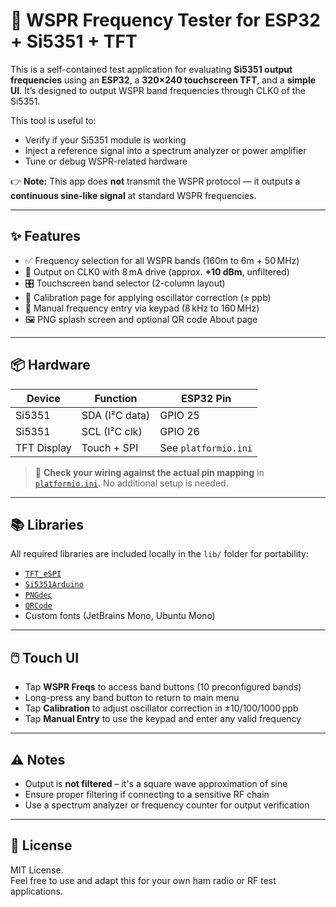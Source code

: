 # 📡 WSPR Frequency Tester for ESP32 + Si5351 + TFT

This is a self-contained test application for evaluating **Si5351 output frequencies** using an **ESP32**, a **320×240 touchscreen TFT**, and a **simple UI**. It’s designed to output WSPR band frequencies through CLK0 of the Si5351.

This tool is useful to:

- Verify if your Si5351 module is working
- Inject a reference signal into a spectrum analyzer or power amplifier
- Tune or debug WSPR-related hardware

👉 **Note:** This app does **not** transmit the WSPR protocol — it outputs a **continuous sine-like signal** at standard WSPR frequencies.

---

## ✨ Features

- ✅ Frequency selection for all WSPR bands (160m to 6m + 50 MHz)
- 📶 Output on CLK0 with 8 mA drive (approx. **+10 dBm**, unfiltered)
- 🎛️ Touchscreen band selector (2-column layout)
- 🔧 Calibration page for applying oscillator correction (± ppb)
- 🔢 Manual frequency entry via keypad (8 kHz to 160 MHz)
- 🖼️ PNG splash screen and optional QR code About page

---

## 📦 Hardware

| Device       | Function       | ESP32 Pin |
|--------------|----------------|-----------|
| Si5351       | SDA (I²C data) | GPIO 25   |
| Si5351       | SCL (I²C clk)  | GPIO 26   |
| TFT Display  | Touch + SPI    | See `platformio.ini` |

> 📌 **Check your wiring against the actual pin mapping** in [`platformio.ini`](./platformio.ini). No additional setup is needed.

---

## 📚 Libraries

All required libraries are included locally in the `lib/` folder for portability:

- [`TFT_eSPI`](https://github.com/Bodmer/TFT_eSPI)
- [`Si5351Arduino`](https://github.com/etherkit/Si5351Arduino)
- [`PNGdec`](https://github.com/bitbank2/PNGdec)
- [`QRCode`](https://github.com/ricmoo/QRCode)
- Custom fonts (JetBrains Mono, Ubuntu Mono)

---

## 🖱️ Touch UI

- Tap **WSPR Freqs** to access band buttons (10 preconfigured bands)
- Long-press any band button to return to main menu
- Tap **Calibration** to adjust oscillator correction in ±10/100/1000 ppb
- Tap **Manual Entry** to use the keypad and enter any valid frequency

---

## ⚠️ Notes

- Output is **not filtered** – it's a square wave approximation of sine
- Ensure proper filtering if connecting to a sensitive RF chain
- Use a spectrum analyzer or frequency counter for output verification

---

## 📝 License

MIT License.  
Feel free to use and adapt this for your own ham radio or RF test applications.
